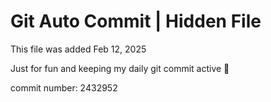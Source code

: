 # Git Auto Commit | Hidden File

This file was added Feb 12, 2025

Just for fun and keeping my daily git commit active 🤪

commit number: 2432952
